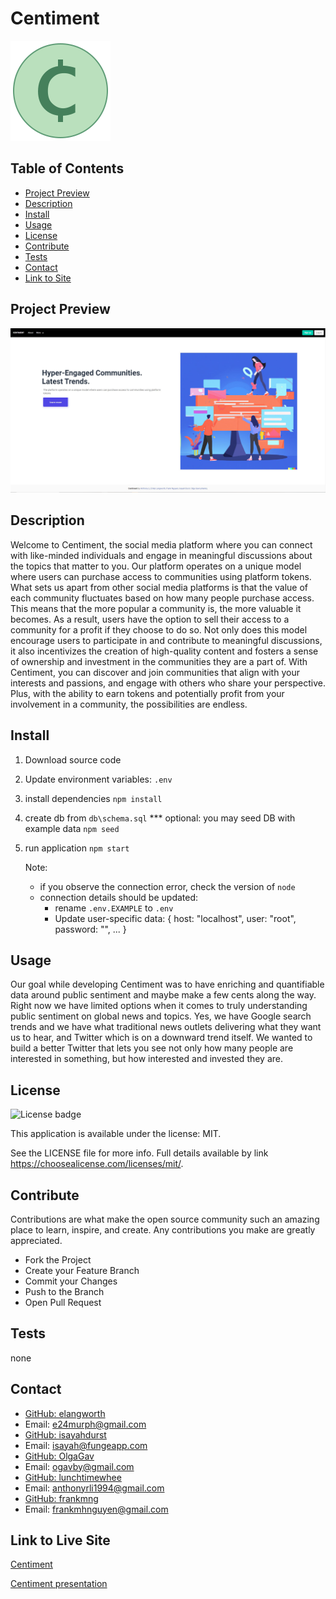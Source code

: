 # Centiment

![Centiment](/public/images/favicon.png)

## Table of Contents

-   [Project Preview](#Project-Preview)
-   [Description](#Description)
-   [Install](#Install)
-   [Usage](#Usage)
-   [License](#License)
-   [Contribute](#Contribute)
-   [Tests](#Tests)
-   [Contact](#Contact)
-   [Link to Site](#Link)

<a name="Description"></a>

## Project Preview

![Centiment-Preview](/public/images/centiment-preview.JPG)

## Description

Welcome to Centiment, the social media platform where you can connect with like-minded individuals and engage in meaningful discussions about the topics that matter to you. Our platform operates on a unique model where users can purchase access to communities using platform tokens.
What sets us apart from other social media platforms is that the value of each community fluctuates based on how many people purchase access. This means that the more popular a community is, the more valuable it becomes. As a result, users have the option to sell their access to a community for a profit if they choose to do so.
Not only does this model encourage users to participate in and contribute to meaningful discussions, it also incentivizes the creation of high-quality content and fosters a sense of ownership and investment in the communities they are a part of.
With Centiment, you can discover and join communities that align with your interests and passions, and engage with others who share your perspective. Plus, with the ability to earn tokens and potentially profit from your involvement in a community, the possibilities are endless.

<a name="Install"></a>

## Install

1. Download source code
2. Update environment variables: `.env`
3. install dependencies `npm install`
4. create db from `db\schema.sql`
   \*\*\* optional: you may seed DB with example data `npm seed`
5. run application `npm start`

    Note:

    - if you observe the connection error, check the version of `node`
    - connection details should be updated:
        - rename `.env.EXAMPLE` to `.env`
        - Update user-specific data:
          {
          host: "localhost",
          user: "root",
          password: "",
          ...
          }

<a name="Usage"></a>

## Usage

Our goal while developing Centiment was to have enriching and quantifiable data around public sentiment and maybe make a few cents along the way.
Right now we have limited options when it comes to truly understanding public sentiment on global news and topics. Yes, we have Google search trends and we have what traditional news outlets delivering what they want us to hear, and Twitter which is on a downward trend itself.
We wanted to build a better Twitter that lets you see not only how many people are interested in something, but how interested and invested they are.

<a name="License"></a>

## License

![License badge](https://img.shields.io/static/v1?label=license&message=MIT&color=green)

This application is available under the license: MIT.

See the LICENSE file for more info. Full details available by link https://choosealicense.com/licenses/mit/.

<a name="Contribute"></a>

## Contribute

Contributions are what make the open source community such an amazing place to learn, inspire, and create. Any contributions you make are greatly appreciated.

-   Fork the Project
-   Create your Feature Branch
-   Commit your Changes
-   Push to the Branch
-   Open Pull Request

<a name="Tests"></a>

## Tests

none

<a name="Contact"></a>

## Contact

-   [GitHub: elangworth](https://github.com/elangworth)
-   Email: e24murph@gmail.com
-   [GitHub: isayahdurst](https://github.com/isayahdurst)
-   Email: isayah@fungeapp.com
-   [GitHub: OlgaGav](https://github.com/OlgaGav)
-   Email: ogavby@gmail.com
-   [GitHub: lunchtimewhee](https://github.com/lunchtimewhee)
-   Email: anthonyrli1994@gmail.com
-   [GitHub: frankmng](https://github.com/frankmng)
-   Email: frankmhnguyen@gmail.com

<a name="Link"></a>

## Link to Live Site

[Centiment](https://centiment-inc.herokuapp.com/login)

[Centiment presentation](https://docs.google.com/presentation/d/1doXjq0lNEc2gZnXsCwHHFu_WMamtz0i4vEbb8kiA63M/edit?usp=sharing)
